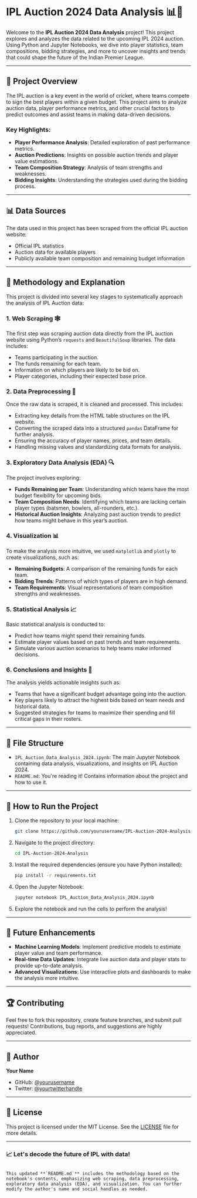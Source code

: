 # IPL Auction 2024 Data Analysis 📊🏏

Welcome to the **IPL Auction 2024 Data Analysis** project! This project explores and analyzes the data related to the upcoming IPL 2024 auction. Using Python and Jupyter Notebooks, we dive into player statistics, team compositions, bidding strategies, and more to uncover insights and trends that could shape the future of the Indian Premier League.

---

## 🚀 Project Overview

The IPL auction is a key event in the world of cricket, where teams compete to sign the best players within a given budget. This project aims to analyze auction data, player performance metrics, and other crucial factors to predict outcomes and assist teams in making data-driven decisions.

### Key Highlights:
- **Player Performance Analysis**: Detailed exploration of past performance metrics.
- **Auction Predictions**: Insights on possible auction trends and player value estimations.
- **Team Composition Strategy**: Analysis of team strengths and weaknesses.
- **Bidding Insights**: Understanding the strategies used during the bidding process.

---

## 📊 Data Sources

The data used in this project has been scraped from the official IPL auction website:
- Official IPL statistics
- Auction data for available players
- Publicly available team composition and remaining budget information

---

## 🧠 Methodology and Explanation

This project is divided into several key stages to systematically approach the analysis of IPL Auction data:

### 1. **Web Scraping** 🕸️
   The first step was scraping auction data directly from the IPL auction website using Python’s `requests` and `BeautifulSoup` libraries. The data includes:
   - Teams participating in the auction.
   - The funds remaining for each team.
   - Information on which players are likely to be bid on.
   - Player categories, including their expected base price.

### 2. **Data Preprocessing** 🧹
   Once the raw data is scraped, it is cleaned and processed. This includes:
   - Extracting key details from the HTML table structures on the IPL website.
   - Converting the scraped data into a structured `pandas` DataFrame for further analysis.
   - Ensuring the accuracy of player names, prices, and team details.
   - Handling missing values and standardizing data formats for analysis.

### 3. **Exploratory Data Analysis (EDA)** 🔍
   The project involves exploring:
   - **Funds Remaining per Team**: Understanding which teams have the most budget flexibility for upcoming bids.
   - **Team Composition Needs**: Identifying which teams are lacking certain player types (batsmen, bowlers, all-rounders, etc.).
   - **Historical Auction Insights**: Analyzing past auction trends to predict how teams might behave in this year’s auction.

### 4. **Visualization** 📊
   To make the analysis more intuitive, we used `matplotlib` and `plotly` to create visualizations, such as:
   - **Remaining Budgets**: A comparison of the remaining funds for each team.
   - **Bidding Trends**: Patterns of which types of players are in high demand.
   - **Team Requirements**: Visual representations of team composition strengths and weaknesses.

### 5. **Statistical Analysis** 📈
   Basic statistical analysis is conducted to:
   - Predict how teams might spend their remaining funds.
   - Estimate player values based on past trends and team requirements.
   - Simulate various auction scenarios to help teams make informed decisions.

### 6. **Conclusions and Insights** 🏅
   The analysis yields actionable insights such as:
   - Teams that have a significant budget advantage going into the auction.
   - Key players likely to attract the highest bids based on team needs and historical data.
   - Suggested strategies for teams to maximize their spending and fill critical gaps in their rosters.

---

## 📁 File Structure

- `IPL_Auction_Data_Analysis_2024.ipynb`: The main Jupyter Notebook containing data analysis, visualizations, and insights on IPL Auction 2024.
- `README.md`: You're reading it! Contains information about the project and how to use it.

---

## 🔧 How to Run the Project

1. Clone the repository to your local machine:

   ```bash
   git clone https://github.com/yourusername/IPL-Auction-2024-Analysis.git
   ```

2. Navigate to the project directory:

   ```bash
   cd IPL-Auction-2024-Analysis
   ```

3. Install the required dependencies (ensure you have Python installed):

   ```bash
   pip install -r requirements.txt
   ```

4. Open the Jupyter Notebook:

   ```bash
   jupyter notebook IPL_Auction_Data_Analysis_2024.ipynb
   ```

5. Explore the notebook and run the cells to perform the analysis!

---

## 🔮 Future Enhancements

- **Machine Learning Models**: Implement predictive models to estimate player value and team performance.
- **Real-time Data Updates**: Integrate live auction data and player stats to provide up-to-date analysis.
- **Advanced Visualizations**: Use interactive plots and dashboards to make the analysis more intuitive.

---

## 🏆 Contributing

Feel free to fork this repository, create feature branches, and submit pull requests! Contributions, bug reports, and suggestions are highly appreciated.

---

## 👤 Author

**Your Name**  
- GitHub: [@yourusername](https://github.com/yourusername)
- Twitter: [@yourtwitterhandle](https://twitter.com/yourtwitterhandle)

---

## 📄 License

This project is licensed under the MIT License. See the [LICENSE](LICENSE) file for more details.

---

### 📈 Let's decode the future of IPL with data!
```

This updated **`README.md`** includes the methodology based on the notebook's contents, emphasizing web scraping, data preprocessing, exploratory data analysis (EDA), and visualization. You can further modify the author's name and social handles as needed.

